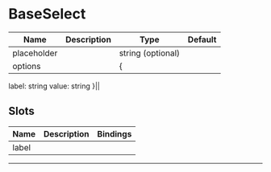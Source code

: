 # BaseSelect

| Name        | Description | Type              | Default |
| ----------- | ----------- | ----------------- | ------- |
| placeholder |             | string (optional) |         |
| options     |             | {                 |

label: string
value: string
}||

## Slots

| Name  | Description | Bindings |
| ----- | ----------- | -------- |
| label |             |          |

---
